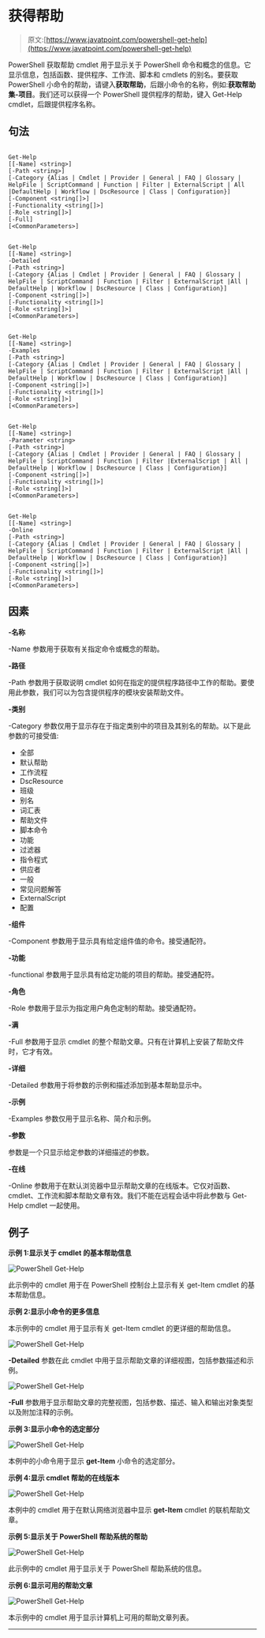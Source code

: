 # 获得帮助

> 原文:[https://www.javatpoint.com/powershell-get-help](https://www.javatpoint.com/powershell-get-help)

PowerShell 获取帮助 cmdlet 用于显示关于 PowerShell 命令和概念的信息。它显示信息，包括函数、提供程序、工作流、脚本和 cmdlets 的别名。要获取 PowerShell 小命令的帮助，请键入**获取帮助**，后跟小命令的名称，例如:**获取帮助集-项目**。我们还可以获得一个 PowerShell 提供程序的帮助，键入 Get-Help cmdlet，后跟提供程序名称。

## 句法

```

Get-Help 
[[-Name] <string>] 
[-Path <string>] 
[-Category {Alias | Cmdlet | Provider | General | FAQ | Glossary | HelpFile | ScriptCommand | Function | Filter | ExternalScript | All |DefaultHelp | Workflow | DscResource | Class | Configuration}] 
[-Component <string[]>] 
[-Functionality <string[]>] 
[-Role <string[]>] 
[-Full]  
[<CommonParameters>]

```

```

Get-Help 
[[-Name] <string>] 
-Detailed 
[-Path <string>] 
[-Category {Alias | Cmdlet | Provider | General | FAQ | Glossary | HelpFile | ScriptCommand | Function | Filter | ExternalScript |All | DefaultHelp | Workflow | DscResource | Class | Configuration}] 
[-Component <string[]>] 
[-Functionality <string[]>] 
[-Role <string[]>]  
[<CommonParameters>]

```

```

Get-Help 
[[-Name] <string>] 
-Examples 
[-Path <string>] 
[-Category {Alias | Cmdlet | Provider | General | FAQ | Glossary | HelpFile | ScriptCommand | Function | Filter | ExternalScript |All | DefaultHelp | Workflow | DscResource | Class | Configuration}] 
[-Component <string[]>] 
[-Functionality <string[]>] 
[-Role <string[]>]  
[<CommonParameters>]

```

```

Get-Help 
[[-Name] <string>] 
-Parameter <string> 
[-Path <string>] 
[-Category {Alias | Cmdlet | Provider | General | FAQ | Glossary | HelpFile | ScriptCommand | Function | Filter |ExternalScript | All | DefaultHelp | Workflow | DscResource | Class | Configuration}] 
[-Component <string[]>] 
[-Functionality <string[]>] 
[-Role <string[]>]  
[<CommonParameters>]

```

```

Get-Help 
[[-Name] <string>] 
-Online 
[-Path <string>] 
[-Category {Alias | Cmdlet | Provider | General | FAQ | Glossary | HelpFile | ScriptCommand | Function | Filter | ExternalScript |All | DefaultHelp | Workflow | DscResource | Class | Configuration}] 
[-Component <string[]>] 
[-Functionality <string[]>] 
[-Role <string[]>]  
[<CommonParameters>]

```

## 因素

**-名称**

-Name 参数用于获取有关指定命令或概念的帮助。

**-路径**

-Path 参数用于获取说明 cmdlet 如何在指定的提供程序路径中工作的帮助。要使用此参数，我们可以为包含提供程序的模块安装帮助文件。

**-类别**

-Category 参数仅用于显示存在于指定类别中的项目及其别名的帮助。以下是此参数的可接受值:

*   全部
*   默认帮助
*   工作流程
*   DscResource
*   班级
*   别名
*   词汇表
*   帮助文件
*   脚本命令
*   功能
*   过滤器
*   指令程式
*   供应者
*   一般
*   常见问题解答
*   ExternalScript
*   配置

**-组件**

-Component 参数用于显示具有给定组件值的命令。接受通配符。

**-功能**

-functional 参数用于显示具有给定功能的项目的帮助。接受通配符。

**-角色**

-Role 参数用于显示为指定用户角色定制的帮助。接受通配符。

**-满**

-Full 参数用于显示 cmdlet 的整个帮助文章。只有在计算机上安装了帮助文件时，它才有效。

**-详细**

-Detailed 参数用于将参数的示例和描述添加到基本帮助显示中。

**-示例**

-Examples 参数仅用于显示名称、简介和示例。

**-参数**

参数是一个只显示给定参数的详细描述的参数。

**-在线**

-Online 参数用于在默认浏览器中显示帮助文章的在线版本。它仅对函数、cmdlet、工作流和脚本帮助文章有效。我们不能在远程会话中将此参数与 Get-Help cmdlet 一起使用。

## 例子

**示例 1:显示关于 cmdlet 的基本帮助信息**

![PowerShell Get-Help](../Images/85758f6fb27d664a8bd781989a39335d.png)

此示例中的 cmdlet 用于在 PowerShell 控制台上显示有关 get-Item cmdlet 的基本帮助信息。

**示例 2:显示小命令的更多信息**

本示例中的 cmdlet 用于显示有关 get-Item cmdlet 的更详细的帮助信息。

![PowerShell Get-Help](../Images/b126bb135b5ccdb7830918b2764e8d18.png)

**-Detailed** 参数在此 cmdlet 中用于显示帮助文章的详细视图，包括参数描述和示例。

![PowerShell Get-Help](../Images/68b5bcd0c85632b914573cb57f369740.png)

**-Full** 参数用于显示帮助文章的完整视图，包括参数、描述、输入和输出对象类型以及附加注释的示例。

**示例 3:显示小命令的选定部分**

![PowerShell Get-Help](../Images/f032ce384d53d80642d47c2b173c3218.png)

本例中的小命令用于显示 **get-Item** 小命令的选定部分。

**示例 4:显示 cmdlet 帮助的在线版本**

![PowerShell Get-Help](../Images/7916316777567849d616312d8a249ab5.png)

本例中的 cmdlet 用于在默认网络浏览器中显示 **get-Item** cmdlet 的联机帮助文章。

**示例 5:显示关于 PowerShell 帮助系统的帮助**

![PowerShell Get-Help](../Images/a039a8b0ce8607ea25cd51cf0f7a8c73.png)

此示例中的 cmdlet 用于显示关于 PowerShell 帮助系统的信息。

**示例 6:显示可用的帮助文章**

![PowerShell Get-Help](../Images/f6b796e04d0bed2ca6a84b38efc4e60e.png)

本示例中的 cmdlet 用于显示计算机上可用的帮助文章列表。

* * *